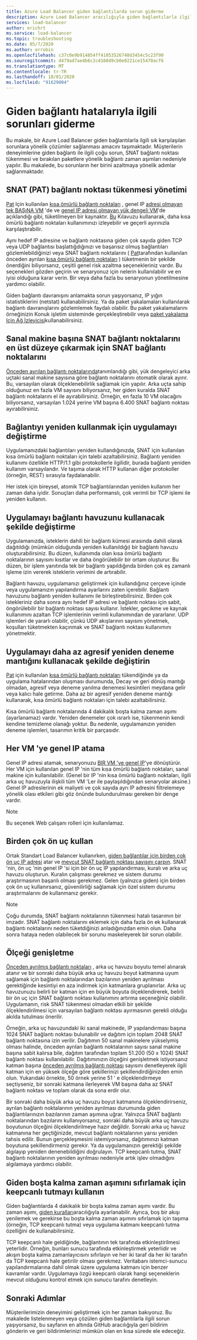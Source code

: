 ```yaml
---
title: Azure Load Balancer giden bağlantılarda sorun giderme
description: Azure Load Balancer aracılığıyla giden bağlantılarla ilgili sık karşılaşılan sorunlara yönelik çözümler.
services: load-balancer
author: erichrt
ms.service: load-balancer
ms.topic: troubleshooting
ms.date: 05/7/2020
ms.author: errobin
ms.openlocfilehash: c37c0e9b914854ff41053526740d3454c5c23f90
ms.sourcegitcommit: d479ad7ae4b6c2c416049cb0e0221ce15470acf6
ms.translationtype: MT
ms.contentlocale: tr-TR
ms.lasthandoff: 10/01/2020
ms.locfileid: "91629004"
---
```

# <a name="troubleshooting-outbound-connections-failures"></a><a name="obconnecttsg"></a> Giden bağlantı hatalarıyla ilgili sorunları giderme

Bu makale, bir Azure Load Balancer giden bağlantılarla ilgili sık karşılaşılan sorunlara yönelik çözümler sağlanması amacını taşımaktadır. Müşterilerin deneyimlerine giden bağlantı ile ilgili çoğu sorun, SNAT bağlantı noktası tükenmesi ve bırakılan paketlere yönelik bağlantı zaman aşımları nedeniyle yapılır. Bu makalede, bu sorunların her birini azaltmaya yönelik adımlar sağlanmaktadır.

## <a name="managing-snat-pat-port-exhaustion"></a><a name="snatexhaust"></a> SNAT (PAT) bağlantı noktası tükenmesi yönetimi
[Pat](load-balancer-outbound-connections.md) Için kullanılan [kısa ömürlü bağlantı noktaları](load-balancer-outbound-connections.md) , genel IP [adresi olmayan tek BAŞıNA VM](load-balancer-outbound-connections.md) 'de ve [genel IP adresi olmayan yük dengeli VM](load-balancer-outbound-connections.md)'de açıklandığı gibi, tüketilmeyen bir kaynaktır. [Bu](https://docs.microsoft.com/azure/load-balancer/load-balancer-standard-diagnostics#how-do-i-check-my-snat-port-usage-and-allocation) Kılavuzu kullanarak, daha kısa ömürlü bağlantı noktaları kullanımınızı izleyebilir ve geçerli ayırınızla karşılaştırabilir.

Aynı hedef IP adresine ve bağlantı noktasına giden çok sayıda giden TCP veya UDP bağlantısı başlattığdığınızı ve başarısız olmuş bağlantıları gözlemlebildiğinizi veya SNAT bağlantı noktalarını ( [Pat](load-balancer-outbound-connections.md)tarafından kullanılan önceden ayrılan [kısa ömürlü bağlantı noktaları](load-balancer-outbound-connections.md#preallocatedports) ) tüketmenin bir şekilde önerdiğini biliyorsanız, çeşitli genel risk azaltma seçenekleriniz vardır. Bu seçenekleri gözden geçirin ve senaryonuz için nelerin kullanılabilir ve en iyisi olduğuna karar verin. Bir veya daha fazla bu senaryonun yönetilmesine yardımcı olabilir.

Giden bağlantı davranışını anlamakta sorun yaşıyorsanız, IP yığın istatistiklerini (netstat) kullanabilirsiniz. Ya da paket yakalamaları kullanılarak bağlantı davranışlarını gözlemlemek faydalı olabilir. Bu paket yakalamalarını örneğinizin Konuk işletim sisteminde gerçekleştirebilir veya [paket yakalama Için Ağ İzleyicisi](../network-watcher/network-watcher-packet-capture-manage-portal.md)kullanabilirsiniz. 

## <a name="manually-allocate-snat-ports-to-maximize-snat-ports-per-vm"></a><a name ="manualsnat"></a>Sanal makine başına SNAT bağlantı noktalarını en üst düzeye çıkarmak için SNAT bağlantı noktalarını
[Önceden ayrılan bağlantı noktalarında](load-balancer-outbound-connections.md#preallocatedports)tanımlandığı gibi, yük dengeleyici arka uçtaki sanal makine sayısına göre bağlantı noktalarını otomatik olarak ayırır. Bu, varsayılan olarak ölçeklenebilirlik sağlamak için yapılır. Arka uçta sahip olduğunuz en fazla VM sayısını biliyorsanız, her giden kuralda SNAT bağlantı noktalarını el ile ayırabilirsiniz. Örneğin, en fazla 10 VM olacağını biliyorsanız, varsayılan 1.024 yerine VM başına 6.400 SNAT bağlantı noktası ayırabilirsiniz. 

## <a name="modify-the-application-to-reuse-connections"></a><a name="connectionreuse"></a>Bağlantıyı yeniden kullanmak için uygulamayı değiştirme 
Uygulamanızdaki bağlantıları yeniden kullandığınızda, SNAT için kullanılan kısa ömürlü bağlantı noktaları için talebi azaltabilirsiniz. Bağlantı yeniden kullanımı özellikle HTTP/1.1 gibi protokollerle ilgilidir, burada bağlantı yeniden kullanım varsayılandır. Ve taşıma olarak HTTP kullanan diğer protokoller (örneğin, REST) sırasıyla faydalanabilir. 

Her istek için bireysel, atomik TCP bağlantılarından yeniden kullanım her zaman daha iyidir. Sonuçları daha performanslı, çok verimli bir TCP işlemi ile yeniden kullanın.

## <a name="modify-the-application-to-use-connection-pooling"></a><a name="connection pooling"></a>Uygulamayı bağlantı havuzunu kullanacak şekilde değiştirme
Uygulamanızda, isteklerin dahili bir bağlantı kümesi arasında dahili olarak dağıtıldığı (mümkün olduğunda yeniden kullanıldığı) bir bağlantı havuzu oluşturabilirsiniz. Bu düzen, kullanımda olan kısa ömürlü bağlantı noktalarının sayısını kısıtlar ve daha öngörülebilir bir ortam oluşturur. Bu düzen, bir işlem yanıtında tek bir bağlantı yapıldığında birden çok eş zamanlı işleme izin vererek isteklerin verimini de artırabilir.  

Bağlantı havuzu, uygulamanızı geliştirmek için kullandığınız çerçeve içinde veya uygulamanızın yapılandırma ayarlarını zaten içerebilir. Bağlantı havuzunu bağlantı yeniden kullanımı ile birleştirebilirsiniz. Birden çok istekleriniz daha sonra aynı hedef IP adresi ve bağlantı noktası için sabit, öngörülebilir bir bağlantı noktası sayısı kullanır. İstekler, gecikme ve kaynak kullanımını azaltan TCP işlemlerinin verimli kullanımından de yararlanır. UDP işlemleri de yararlı olabilir, çünkü UDP akışlarının sayısını yönetmek, koşulları tüketmekten kaçınmak ve SNAT bağlantı noktası kullanımını yönetmektir.

## <a name="modify-the-application-to-use-less-aggressive-retry-logic"></a><a name="retry logic"></a>Uygulamayı daha az agresif yeniden deneme mantığını kullanacak şekilde değiştirin
[Pat](load-balancer-outbound-connections.md) için kullanılan [kısa ömürlü bağlantı noktaları](load-balancer-outbound-connections.md#preallocatedports) tükendiğinde ya da uygulama hatalarından oluşması durumunda, Decay ve geri dönüş mantığı olmadan, agresif veya deneme yanılma denemesi kesintileri meydana gelir veya kalıcı hale getirme. Daha az bir agresif yeniden deneme mantığı kullanarak, kısa ömürlü bağlantı noktaları için talebi azaltabilirsiniz. 

Kısa ömürlü bağlantı noktalarında 4 dakikalık boşta kalma zaman aşımı (ayarlanamaz) vardır. Yeniden denemeler çok ısrarlı ise, tükenmenin kendi kendine temizleme olanağı yoktur. Bu nedenle, uygulamanızın yeniden deneme işlemleri, tasarımın kritik bir parçasıdır.

## <a name="assign-a-public-ip-to-each-vm"></a><a name="assignilpip"></a>Her VM 'ye genel IP atama
Genel IP adresi atamak, senaryonuzu [BIR VM 'ye genel IP](load-balancer-outbound-connections.md)'ye dönüştürür. Her VM için kullanılan genel IP 'nin tüm kısa ömürlü bağlantı noktaları, sanal makine için kullanılabilir. (Genel bir IP 'nin kısa ömürlü bağlantı noktaları, ilgili arka uç havuzuyla ilişkili tüm VM 'Ler ile paylaşıldığından senaryolar aksine.) Genel IP adreslerinin ek maliyeti ve çok sayıda ayrı IP adresini filtrelemeye yönelik olası etkileri gibi göz önünde bulundurulması gereken bir denge vardır.

>[!NOTE] 
>Bu seçenek Web çalışanı rolleri için kullanılamaz.

## <a name="use-multiple-frontends"></a><a name="multifesnat"></a>Birden çok ön uç kullan
Ortak Standart Load Balancer kullanırken, [giden bağlantılar için birden çok ön uç IP adresi](load-balancer-outbound-connections.md) atar ve [mevcut SNAT bağlantı noktası sayısını çarpın](load-balancer-outbound-connections.md#preallocatedports).  SNAT 'nin, ön uç 'nin genel IP 'si için bir ön uç IP yapılandırması, kuralı ve arka uç havuzu oluşturun.  Kuralın çalışması gerekmez ve sistem durumu araştırmasının başarılı olması gerekmez.  Gelen (yalnızca giden) için birden çok ön uç kullanırsanız, güvenilirliği sağlamak için özel sistem durumu araştırmalarını de kullanmanız gerekir.

>[!NOTE]
>Çoğu durumda, SNAT bağlantı noktalarının tükenmesi hatalı tasarımın bir imzadır.  SNAT bağlantı noktalarını eklemek için daha fazla ön ek kullanarak bağlantı noktalarını neden tüketdiğinizi anladığınızdan emin olun.  Daha sonra hataya neden olabilecek bir sorunu maskeleyerek bir sorun olabilir.

## <a name="scale-out"></a><a name="scaleout"></a>Ölçeği genişletme
[Önceden ayrılmış bağlantı noktaları](load-balancer-outbound-connections.md#preallocatedports) , arka uç havuzu boyutu temel alınarak atanır ve bir sonraki daha büyük arka uç havuzu boyut katmanına uyum sağlamak için bağlantı noktalarından bazılarının yeniden ayrılması gerektiğinde kesintiyi en aza indirmek için katmanlara gruplanırlar.  Arka uç havuzunuzu belirli bir katman için en büyük boyuta ölçeklendirerek, belirli bir ön uç için SNAT bağlantı noktası kullanımını artırma seçeneğiniz olabilir.  Uygulamanın, risk SNAT tükenmesi olmadan etkili bir şekilde ölçeklendirilmesi için varsayılan bağlantı noktası ayırmasının gerekli olduğu akılda tutulması önerilir.

Örneğin, arka uç havuzundaki iki sanal makinede, IP yapılandırması başına 1024 SNAT bağlantı noktası bulunabilir ve dağıtım için toplam 2048 SNAT bağlantı noktasına izin verilir.  Dağıtımın 50 sanal makinelere yükselymiş olması halinde, önceden ayrılan bağlantı noktalarının sayısı sanal makine başına sabit kalırsa bile, dağıtım tarafından toplam 51.200 (50 x 1024) SNAT bağlantı noktası kullanılabilir.  Dağıtımınızın ölçeğini genişletmek istiyorsanız katman başına [önceden ayrılmış bağlantı noktası](load-balancer-outbound-connections.md#preallocatedports) sayısını denetleyerek ilgili katman için en yüksek ölçeğe göre şekillerinizi şekillendirdiğinizden emin olun.  Yukarıdaki örnekte, 50 örnek yerine 51 ' e ölçeklendirmeye seçtiyseniz, bir sonraki katmana ilerleyerek VM başına daha az SNAT bağlantı noktası ve toplam olarak da sona erdir olur.

Bir sonraki daha büyük arka uç havuzu boyut katmanına ölçeklendirirseniz, ayrılan bağlantı noktalarının yeniden ayrılması durumunda giden bağlantılarınızın bazılarının zaman aşımına uğrar.  Yalnızca SNAT bağlantı noktalarından bazılarını kullanıyorsanız, sonraki daha büyük arka uç havuzu boyutunun ölçeğini ölçeklendirilmeye hazır değildir.  Sonraki arka uç havuz katmanına her geçtiğinizde, mevcut bağlantı noktalarının yarısı yeniden tahsis edilir.  Bunun gerçekleşmesini istemiyorsanız, dağıtımınızı katman boyutuna şekillendirmeniz gerekir.  Ya da uygulamanızın gerektiği şekilde algılayıp yeniden denenebildiğini doğrulayın.  TCP keepcanlı tutma, SNAT bağlantı noktalarının yeniden ayrılması nedeniyle artık işlev olmadığını algılamaya yardımcı olabilir.

## <a name="use-keepalives-to-reset-the-outbound-idle-timeout"></a><a name="idletimeout"></a>Giden boşta kalma zaman aşımını sıfırlamak için keepcanlı tutmayı kullanın
Giden bağlantılarda 4 dakikalık bir boşta kalma zaman aşımı vardır. Bu zaman aşımı, [giden kuralları](../load-balancer/load-balancer-outbound-rules-overview.md#idletimeout)aracılığıyla ayarlanabilir. Ayrıca, boş bir akışı yenilemek ve gerekirse bu boşta kalma zaman aşımını sıfırlamak için taşıma (örneğin, TCP keepcanlı tutma) veya uygulama katmanı keepcanlı tutma özelliğini de kullanabilirsiniz.  

TCP keepcanlı hale geldiğinde, bağlantının tek tarafında etkinleştirilmesi yeterlidir. Örneğin, bunları sunucu tarafında etkinleştirmek yeterlidir ve akışın boşta kalma zamanlayıcısını sıfırlayın ve her iki taraf da her iki tarafın da TCP keepcanlı hale getirilir olması gerekmez.  Veritabanı istemci-sunucu yapılandırmalarına dahil olmak üzere uygulama katmanı için benzer kavramlar vardır.  Uygulamaya özgü keepcanlı olarak hangi seçeneklerin mevcut olduğunu kontrol etmek için sunucu tarafını denetleyin.

## <a name="next-steps"></a>Sonraki Adımlar
Müşterilerimizin deneyimini geliştirmek için her zaman bakıyoruz. Bu makalede listelenmeyen veya çözülen giden bağlantılarla ilgili sorun yaşıyorsanız, bu sayfanın en altında GitHub aracılığıyla geri bildirim gönderin ve geri bildirimlerinizi mümkün olan en kısa sürede ele edeceğiz.
